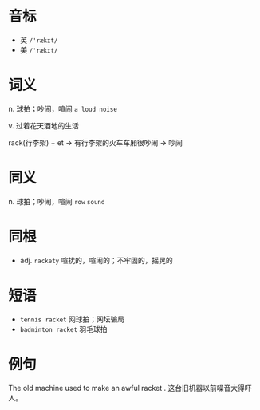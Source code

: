# 音标

- 英 `/'rækɪt/`
- 美 `/'rækɪt/`

# 词义

n. 球拍；吵闹，喧闹
`a loud noise`

v. 过着花天酒地的生活




rack(行李架) + et → 有行李架的火车车厢很吵闹 → 吵闹

# 同义

n. 球拍；吵闹，喧闹
`row` `sound`

# 同根

- adj. `rackety` 喧扰的，喧闹的；不牢固的，摇晃的

# 短语

- `tennis racket` 网球拍；网坛骗局
- `badminton racket` 羽毛球拍

# 例句

The old machine used to make an awful racket .
这台旧机器以前噪音大得吓人。


